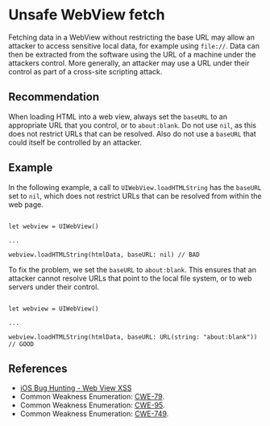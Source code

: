 # Unsafe WebView fetch
Fetching data in a WebView without restricting the base URL may allow an attacker to access sensitive local data, for example using `file://`. Data can then be extracted from the software using the URL of a machine under the attackers control. More generally, an attacker may use a URL under their control as part of a cross-site scripting attack.


## Recommendation
When loading HTML into a web view, always set the `baseURL` to an appropriate URL that you control, or to `about:blank`. Do not use `nil`, as this does not restrict URLs that can be resolved. Also do not use a `baseURL` that could itself be controlled by an attacker.


## Example
In the following example, a call to `UIWebView.loadHTMLString` has the `baseURL` set to `nil`, which does not restrict URLs that can be resolved from within the web page.


```none

let webview = UIWebView()

...

webview.loadHTMLString(htmlData, baseURL: nil) // BAD

```
To fix the problem, we set the `baseURL` to `about:blank`. This ensures that an attacker cannot resolve URLs that point to the local file system, or to web servers under their control.


```none

let webview = UIWebView()

...

webview.loadHTMLString(htmlData, baseURL: URL(string: "about:blank")) // GOOD

```

## References
* [iOS Bug Hunting - Web View XSS](https://www.allysonomalley.com/2018/12/03/ios-bug-hunting-web-view-xss/)
* Common Weakness Enumeration: [CWE-79](https://cwe.mitre.org/data/definitions/79.html).
* Common Weakness Enumeration: [CWE-95](https://cwe.mitre.org/data/definitions/95.html).
* Common Weakness Enumeration: [CWE-749](https://cwe.mitre.org/data/definitions/749.html).
